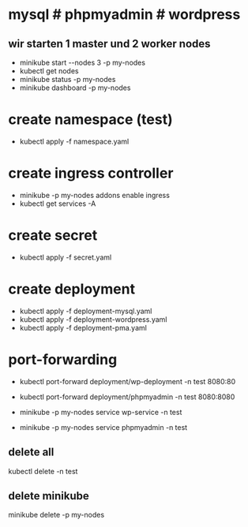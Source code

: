 
# mysql # phpmyadmin # wordpress

## wir starten 1 master und 2 worker nodes
* minikube start --nodes 3 -p my-nodes
* kubectl get nodes      
* minikube status -p my-nodes
* minikube dashboard -p my-nodes

# create namespace (test)
* kubectl apply -f namespace.yaml

# create ingress controller
* minikube -p my-nodes addons enable ingress
* kubectl get services -A

# create secret
* kubectl apply -f secret.yaml

# create deployment 
* kubectl apply -f deployment-mysql.yaml
* kubectl apply -f deployment-wordpress.yaml
* kubectl apply -f deployment-pma.yaml

# port-forwarding
* kubectl port-forward deployment/wp-deployment -n test 8080:80
* kubectl port-forward deployment/phpmyadmin -n test 8080:8080

* minikube -p my-nodes service wp-service -n test
* minikube -p my-nodes service phpmyadmin -n test






## delete all 
kubectl delete -n test

## delete minikube
minikube delete -p my-nodes



